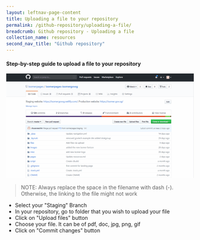 ```yaml
---
layout: leftnav-page-content
title: Uploading a file to your repository
permalink: /github-repository/uploading-a-file/
breadcrumb: Github repository - Uploading a file
collection_name: resources
second_nav_title: "Github repository"
---
```

#### **Step-by-step guide to upload a file to your repository**
![How to upload a file to your repository](/images/resources/how-to-upload-file-to-your-repository.gif)
> NOTE: Always replace the space in the filename with dash (-). Otherwise, the linking to the file might not work

* Select your "Staging" Branch
* In your repository, go to folder that you wish to upload your file
* Click on "Upload files" button
* Choose your file. It can be of pdf, doc, jpg, png, gif
* Click on "Commit changes" button
